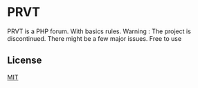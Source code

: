 # PRVT

PRVT is a PHP forum. With basics rules.
Warning : The project is discontinued. There might be a few major issues.
Free to use

## License
[MIT](https://choosealicense.com/licenses/mit/)
